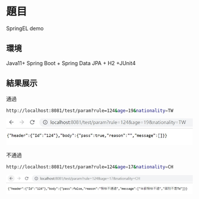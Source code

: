 # 題目
SpringEL demo

## 環境
Java11+ Spring Boot + Spring Data JPA + H2 +JUnit4

## 結果展示

通過
```bash
http://localhost:8081/test/param?rule=124&age=19&nationality=TW
```

![pass.jpg](./pass.jpg)


不通過
```bash
http://localhost:8081/test/param?rule=124&age=17&nationality=CH
```
![fail.jpg](./fail.jpg)
 


                                                


